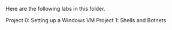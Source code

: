 Here are the following labs in this folder.

Project 0: Setting up a Windows VM
Project 1: Shells and Botnets
